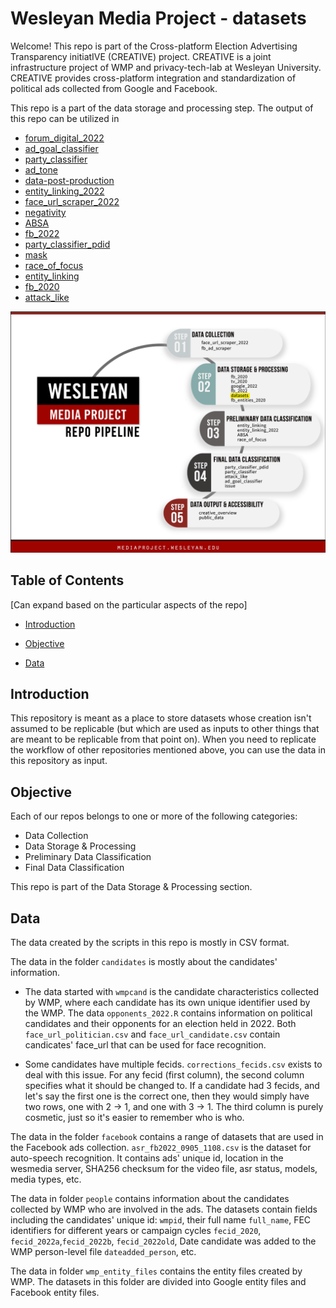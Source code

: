 # Wesleyan Media Project - datasets

Welcome! This repo is part of the Cross-platform Election Advertising Transparency initiatIVE (CREATIVE) project. CREATIVE is a joint infrastructure project of WMP and privacy-tech-lab at Wesleyan University. CREATIVE provides cross-platform integration and standardization of political ads collected from Google and Facebook.

This repo is a part of the data storage and processing step. The output of this repo can be utilized in

- [forum_digital_2022](https://github.com/Wesleyan-Media-Project/forum_digital_2022)
- [ad_goal_classifier](https://github.com/Wesleyan-Media-Project/ad_goal_classifier)
- [party_classifier](https://github.com/Wesleyan-Media-Project/party_classifier)
- [ad_tone](https://github.com/Wesleyan-Media-Project/ad_tone)
- [data-post-production](https://github.com/Wesleyan-Media-Project/data-post-production)
- [entity_linking_2022](https://github.com/Wesleyan-Media-Project/entity_linking_2022)
- [face_url_scraper_2022](https://github.com/Wesleyan-Media-Project/face_url_scraper_2022)
- [negativity](https://github.com/Wesleyan-Media-Project/negativity)
- [ABSA](https://github.com/Wesleyan-Media-Project/ABSA)
- [fb_2022](https://github.com/Wesleyan-Media-Project/fb_2022)
- [party_classifier_pdid](https://github.com/Wesleyan-Media-Project/party_classifier_pdid)
- [mask](https://github.com/Wesleyan-Media-Project/mask)
- [race_of_focus](https://github.com/Wesleyan-Media-Project/race_of_focus)
- [entity_linking](https://github.com/Wesleyan-Media-Project/entity_linking)
- [fb_2020](https://github.com/Wesleyan-Media-Project/fb_2020)
- [attack_like](https://github.com/Wesleyan-Media-Project/attack_like)

![A picture of the repo pipeline with this repo highlighted](Creative_pipelines.png)

## Table of Contents

[Can expand based on the particular aspects of the repo]

- [Introduction](#introduction)

- [Objective](#objective)

- [Data](#data)

## Introduction

This repository is meant as a place to store datasets whose creation isn't assumed to be replicable (but which are used as inputs to other things that are meant to be replicable from that point on). When you need to replicate the workflow of other repositories mentioned above, you can use the data in this repository as input.

## Objective

Each of our repos belongs to one or more of the following categories:

- Data Collection
- Data Storage & Processing
- Preliminary Data Classification
- Final Data Classification

This repo is part of the Data Storage & Processing section.

## Data

The data created by the scripts in this repo is mostly in CSV format.

The data in the folder `candidates` is mostly about the candidates' information.

- The data started with `wmpcand` is the candidate characteristics collected by WMP, where each candidate has its own unique identifier used by the WMP. The data `opponents_2022.R` contains information on political candidates and their opponents for an election held in 2022. Both `face_url_politician.csv` and `face_url_candidate.csv` contain candicates' face_url that can be used for face recognition.

- Some candidates have multiple fecids. `corrections_fecids.csv` exists to deal with this issue. For any fecid (first column), the second column specifies what it should be changed to. If a candidate had 3 fecids, and let's say the first one is the correct one, then they would simply have two rows, one with 2 -> 1, and one with 3 -> 1. The third column is purely cosmetic, just so it's easier to remember who is who.

The data in the folder `facebook` contains a range of datasets that are used in the Facebook ads collection. `asr_fb2022_0905_1108.csv` is the dataset for auto-speech recognition. It contains ads' unique id, location in the wesmedia server, SHA256 checksum for the video file, asr status, models, media types, etc.

The data in folder `people` contains information about the candidates collected by WMP who are involved in the ads. The datasets contain fields including the candidates' unique id: `wmpid`, their full name `full_name`, FEC identifiers for different years or campaign cycles `fecid_2020`, `fecid_2022a`,`fecid_2022b`, `fecid_2022old`, Date candidate was added to the WMP person-level file `dateadded_person`, etc.

The data in folder `wmp_entity_files` contains the entity files created by WMP. The datasets in this folder are divided into Google entity files and Facebook entity files.
